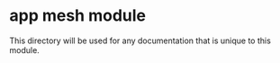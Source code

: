 # app mesh module

This directory will be used for any documentation that is unique to this module.
